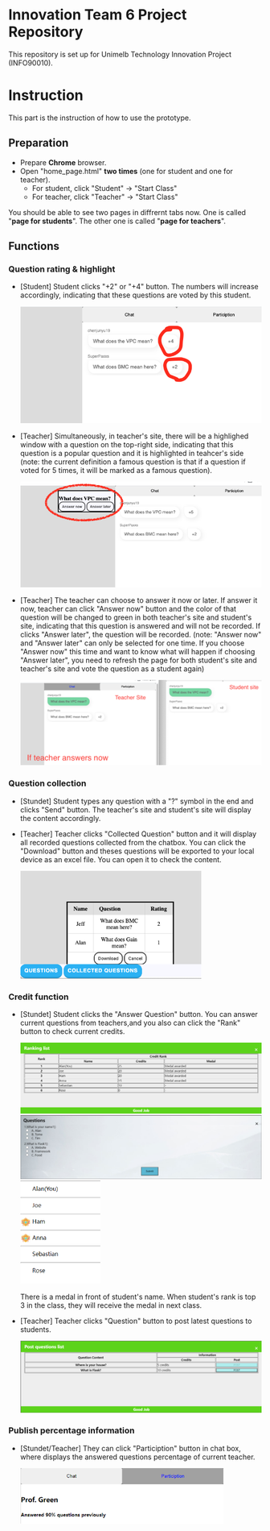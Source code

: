 # Innovation Team 6 Project Repository
This repository is set up for Unimelb Technology Innovation Project (INFO90010).



# Instruction

This part is the instruction of how to use the prototype.

## Preparation

- Prepare **Chrome** browser.
- Open "home_page.html" **two times** (one for student and one for teacher).
  - For student, click "Student" -> "Start Class"
  - For teacher, click "Teacher" -> "Start Class"

You should be able to see two pages in diffrernt tabs now. One is called "**page for students**". The other one is called "**page for teachers**".



## Functions

### Question rating & highlight

- [Student] Student clicks "+2" or "+4" button. The numbers will increase accordingly, indicating that these questions are voted by this student.

  <img src="img/vote.png" alt="Screen Shot 2021-10-27 at 11.14.06" style="zoom:70%;" />

- [Teacher] Simultaneously, in teacher's site, there will be a highlighed window with a question on the top-right side, indicating that this question is a popular question and it is highlighted in teahcer's side (note: the current definition a famous question is that if a question if voted for 5 times, it will be marked as a famous question).

  <img src="img/highlight.png" alt="Screen Shot 2021-10-27 at 11.14.42" style="zoom:60%;" />

- [Teacher] The teacher can choose to answer it now or later. If answer it now, teacher can click "Answer now" button and the color of that question will be changed to green in both teacher's site and student's site, indicating that this question is answered and will not be recorded. If clicks "Answer later", the question will be recorded. (note: "Answer now" and "Answer later" can only be selected for one time. If you choose "Answer now" this time and want to know what will happen if choosing "Answer later", you need to refresh the page for both student's site and teacher's site and vote the question as a student again)

  <img src="img/answer_now.png" alt="If teacher answers now" style="zoom:60%;" />

### Question collection

- [Stundet] Student types any question with a "?" symbol in the end and clicks "Send" button. The teacher's site and student's site will display the content accordingly.

- [Teacher] Teacher clicks "Collected Question" button and it will display all recorded questions collected from the chatbox. You can click the "Download" button and theses questions will be exported to your local device as an excel file. You can open it to check the content.

  <img src="img/collect.png" alt="collect" style="zoom:70%;" />



### Credit function

- [Stundet] Student clicks the "Answer Question" button. You can answer current questions from teachers,and you also can click the "Rank" button to check current credits.

  <img src="img/show_rank.png" alt="collect" style="zoom:70%;" />

  <img src="img/answer_question.png" alt="collect" style="zoom:70%;" />

  <img src="img/medal.png" alt="collect" style="zoom:70%;" />

  There is a medal in front of student's name. When student's rank is top 3 in the class, they will receive the medal in next class.
  
- [Teacher] Teacher clicks "Question" button to post latest questions to students.

  <img src="img/post_question.png" alt="collect" style="zoom:70%;" />




### Publish percentage information

- [Stundet/Teacher] They can click "Particiption" button in chat box, where displays the answered questions percentage of current teacher. 


  <img src="img/percentage.png" alt="collect" style="zoom:70%;" />

